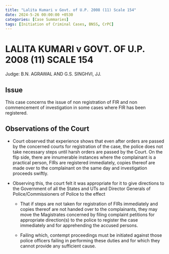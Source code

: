 ```yaml
---
title: "Lalita Kumari v Govt. of U.P. 2008 (11) Scale 154"
date: 2024-5-26 00:00:00 +0530
categories: [Case Summaries]
tags: [Initiation of Criminal Cases, BNSS, CrPC]
---
```


# LALITA KUMARI v GOVT. OF U.P. 2008 (11) SCALE 154

Judge: B.N. AGRAWAL AND G.S. SINGHVI, JJ. 

## Issue

This case concerns the issue of non registration of FIR and non commencement of investigation in some cases where FIR has been registered. 

## Observations of the Court

* Court observed that experience shows that even after orders are passed by the concerned courts for registration of the case, the police does not take necessary steps until harsh orders are passed by the Court. On the flip side, there are innumerable instances where the complainant is a practical person, FIRs are registered immediately, copies thereof are made over to the complainant on the same day and investigation proceeds swiftly.

* Observing this, the court felt it was appropriate for it to give directions to the Government of all the States and UTs and Director Generals of Police/Commissioners of Police to the effect
   
   * That if steps are not taken for registration of FIRs immediately and copies thereof are not handed over to the complainants, they may move the Magistrates concerned by filing complaint petitions for appropriate direction(s) to the police to register the case immediately and for apprehending the accused persons.

   * Failing which, contempt proceedings must be initiated against those police officers failing in performing these duties and for which they cannot provide any sufficient cause.  

